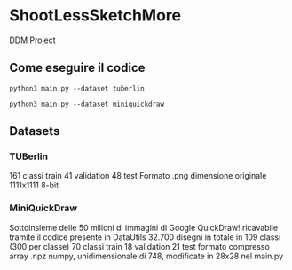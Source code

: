 # ShootLessSketchMore
DDM Project


## Come eseguire il codice
``` shell
python3 main.py --dataset tuberlin

python3 main.py --dataset miniquickdraw
````

## Datasets
### TUBerlin 
161 classi train
41 validation
48 test
Formato .png dimensione originale 1111x1111 8-bit

### MiniQuickDraw
Sottoinsieme delle 50 milioni di immagini di Google QuickDraw! ricavabile tramite il codice presente in DataUtils
32.700 disegni in totale in 109 classi (300 per classe)
70 classi train
18 validation
21 test
formato compresso array .npz numpy, unidimensionale di 748, modificate in 28x28 nel main.py

